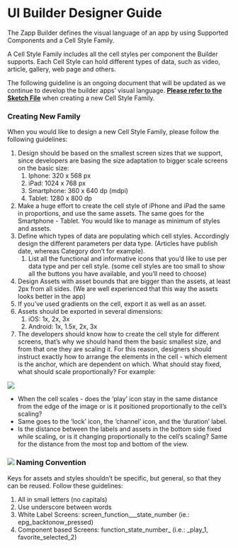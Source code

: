 # UI Builder Designer Guide

The Zapp Builder defines the visual language of an app by using Supported Components and a Cell Style Family.

A Cell Style Family includes all the cell styles per component the Builder supports. Each Cell Style can hold different types of data, such as video, article, gallery, web page and others.

The following guideline is an ongoing document that will be updated as we continue to develop the builder apps’ visual language. [**Please refer to the Sketch File**](https://assets-production.applicaster.com/zapp/docs/colorado.zip) when creating a new Cell Style Family.

### Creating New Family

When you would like to design a new Cell Style Family, please follow the following guidelines:

1. Design should be based on the smallest screen sizes that we support, since developers are basing the size adaptation to bigger scale screens on the basic size:
   1. Iphone: 320 x 568 px
   2. iPad: 1024 x 768 px
   3. Smartphone: 360 x 640 dp \(mdpi\)
   4. Tablet: 1280 x 800 dp
2. Make a huge effort to create the cell style of iPhone and iPad the same in proportions, and use the same assets. The same goes for the Smartphone - Tablet. You would like to manage as minimum of styles and assets.
3. Define which types of data are populating which cell styles. Accordingly design the different parameters per data type. \(Articles have publish date, whereas Category don’t for example\).
   1. List all the functional and informative icons that you’d like to use per data type and per cell style. \(some cell styles are too small to show all the buttons you have available, and you’ll need to choose\)
4. Design Assets with asset bounds that are bigger than the assets, at least 2px from all sides. \(We are well experienced that this way the assets looks better in the app\)
5. If you’ve used gradients on the cell, export it as well as an asset.
6. Assets should be exported in several dimensions:
   1. iOS: 1x, 2x, 3x
   2. Android: 1x, 1.5x, 2x, 3x
7. The developers should know how to create the cell style for different screens, that’s why we should hand them the basic smallest size, and from that one they are scaling it. For this reason, designers should instruct exactly how to arrange the elements in the cell - which element is the anchor, which are dependent on which. What should stay fixed, what should scale proportionally? For example:

![](/assets/cellstyle_new.png)

* When the cell scales - does the ‘play’ icon stay in the same distance from the edge of the image or is it positioned proportionally to the cell’s scaling?
* Same goes to the ‘lock’ icon, the ‘channel’ icon, and the ‘duration’ label.
* Is the distance between the labels and assets in the bottom side fixed while scaling, or is it changing proportionally to the cell’s scaling? Same for the distance from the most top and bottom of the view.

### ![](/assets/bestpractice-icon_35.png) Naming Convention

Keys for assets and styles shouldn’t be specific, but general, so that they can be reused. Follow these guidelines:

1. All in small letters \(no capitals\)
2. Use underscore between words
3. White Label Screens: screen\_function\_\_\_state\_number \(ie.: epg\_backtonow\_pressed\)
4. Component based Screens: function\_state\_number\_ \(i.e.: \_play\_1, favorite\_selected\_2\)
